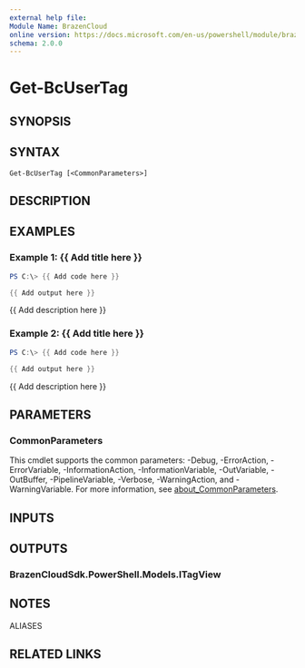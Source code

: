 ```yaml
---
external help file:
Module Name: BrazenCloud
online version: https://docs.microsoft.com/en-us/powershell/module/brazencloud/get-bcusertag
schema: 2.0.0
---
```


# Get-BcUserTag

## SYNOPSIS


## SYNTAX

```
Get-BcUserTag [<CommonParameters>]
```

## DESCRIPTION


## EXAMPLES

### Example 1: {{ Add title here }}
```powershell
PS C:\> {{ Add code here }}

{{ Add output here }}
```

{{ Add description here }}

### Example 2: {{ Add title here }}
```powershell
PS C:\> {{ Add code here }}

{{ Add output here }}
```

{{ Add description here }}

## PARAMETERS

### CommonParameters
This cmdlet supports the common parameters: -Debug, -ErrorAction, -ErrorVariable, -InformationAction, -InformationVariable, -OutVariable, -OutBuffer, -PipelineVariable, -Verbose, -WarningAction, and -WarningVariable. For more information, see [about_CommonParameters](http://go.microsoft.com/fwlink/?LinkID=113216).

## INPUTS

## OUTPUTS

### BrazenCloudSdk.PowerShell.Models.ITagView

## NOTES

ALIASES

## RELATED LINKS

